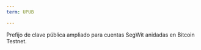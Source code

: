 ```yaml
---
term: UPUB

---
```

Prefijo de clave pública ampliado para cuentas SegWit anidadas en Bitcoin Testnet.